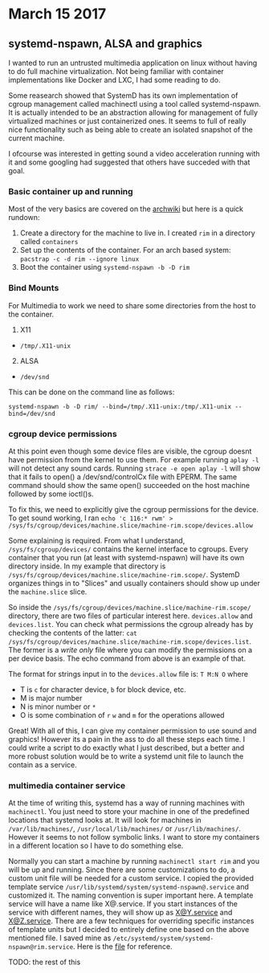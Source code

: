 # March 15 2017
## systemd-nspawn, ALSA and graphics

I wanted to run an untrusted multimedia application on linux without having to do full machine virtualization. Not being familiar with container implementations like Docker and LXC, I had some reading to do.

Some reasearch showed that SystemD has its own implementation of cgroup management called machinectl using a tool called systemd-nspawn. It is actually intended to be an abstraction allowing for management of fully virtualized machines or just containerized ones. It seems to full of really nice functionality such as being able to create an isolated snapshot of the current machine.

I ofcourse was interested in getting sound a video acceleration running with it and some googling had suggested that others have succeded with that goal.

### Basic container up and running

Most of the very basics are covered on the [archwiki](https://wiki.archlinux.org/index.php/Systemd-nspawn) but here is a quick rundown:

1. Create a directory for the machine to live in. I created `rim` in a directory called `containers`
2. Set up the contents of the container. For an arch based system: `pacstrap -c -d rim --ignore linux`
3. Boot the container using `systemd-nspawn -b -D rim`

### Bind Mounts

For Multimedia to work we need to share some directories from the host to the container.

1. X11
  * `/tmp/.X11-unix`
2. ALSA
  * `/dev/snd`

This can be done on the command line as follows:

`systemd-nspawn -b -D rim/ --bind=/tmp/.X11-unix:/tmp/.X11-unix --bind=/dev/snd`

### cgroup device permissions

At this point even though some device files are visible, the cgroup doesnt have permission from the kernel to use them. For example running `aplay -l` will not detect any sound cards. Running `strace -e open aplay -l` will show that it fails to open() a /dev/snd/controlCx file with EPERM. The same command should show the same open() succeeded on the host machine followed by some ioctl()s.

To fix this, we need to explicitly give the cgroup permissions for the device. To get sound working, I ran `echo 'c 116:* rwm' > /sys/fs/cgroup/devices/machine.slice/machine-rim.scope/devices.allow`

Some explaining is required. From what I understand, `/sys/fs/cgroup/devices/` contains the kernel interface to cgroups. Every container that you run (at least with systemd-nspawn) will have its own directory inside. In my example that directory is `/sys/fs/cgroup/devices/machine.slice/machine-rim.scope/`. SystemD organizes things in to "Slices" and usually containers should show up under the `machine.slice` slice.

So inside the `/sys/fs/cgroup/devices/machine.slice/machine-rim.scope/` directory, there are two files of particular interest here. `devices.allow` and `devices.list`. You can check what permissions the cgroup already has by checking the contents of the latter: `cat /sys/fs/cgroup/devices/machine.slice/machine-rim.scope/devices.list`. The former is a *write only* file where you can modify the permissions on a per device basis. The echo command from above is an example of that.

The format for strings input in to the `devices.allow` file is: `T M:N O` where

 * T is `c` for character device, `b` for block device, etc.
 * M is major number
 * N is minor number or `*`
 * O is some combination of `r` `w` and `m` for the operations allowed

Great! With all of this, I can give my container permission to use sound and graphics! However its a pain in the ass to do all these steps each time. I could write a script to do exactly what I just described, but a better and more robust solution would be to write a systemd unit file to launch the contain as a service.

### multimedia container service

At the time of writing this, systemd has a way of running machines with `machinectl`. You just need to store your machine in one of the predefined locations that systemd looks at. It will look for machines in `/var/lib/machines/`, `/usr/local/lib/machines/` or `/usr/lib/machines/`. However it seems to not follow symbolic links. I want to store my containers in a different location so I have to do something else.

Normally you can start a machine by running `machinectl start rim` and you will be up and running. Since there are some customizations to do, a custom unit file will be needed for a custom service. I copied the provided template service `/usr/lib/systemd/system/systemd-nspawn@.service` and customized it. The naming convention is super important here. A template service will have a name like X@.service. If you start instances of the service with different names, they will show up as X@Y.service and X@Z.service. There are a few techniques for overriding specific instances of template units but I decided to entirely define one based on the above mentioned file. I saved mine as `/etc/systemd/system/systemd-nspawn@rim.service`. Here is the [file](files/systemd-nspawn@rim.service) for reference.


TODO: the rest of this

 

